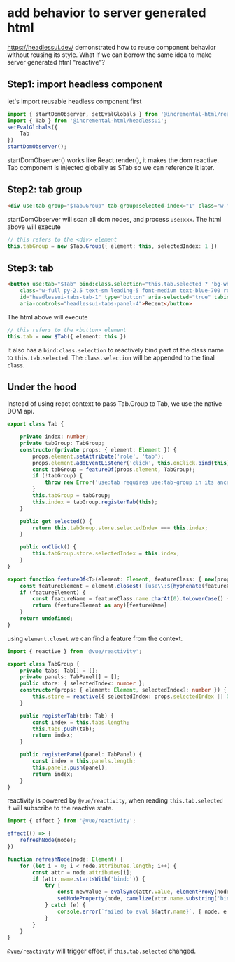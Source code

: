 # add behavior to server generated html

https://headlessui.dev/ demonstrated how to reuse component behavior without reusing its style.
What if we can borrow the same idea to make server generated html "reactive"?

## Step1: import headless component

let's import reusable headless component first

```ts
import { startDomObserver, setEvalGlobals } from '@incremental-html/reactivity';
import { Tab } from '@incremental-html/headlessui';
setEvalGlobals({
    Tab
})
startDomObserver();
```

startDomObserver() works like React render(), it makes the dom reactive.
Tab component is injected globally as $Tab so we can reference it later.

## Step2: tab group

```html
<div use:tab-group="$Tab.Group" tab-group:selected-index="1" class="w-full max-w-md px-2 py-16 sm:px-0">
```

startDomObserver will scan all dom nodes, and process `use:xxx`. The html above will execute

```ts
// this refers to the <div> element
this.tabGroup = new $Tab.Group({ element: this, selectedIndex: 1 })
```

## Step3: tab

```html
<button use:tab="$Tab" bind:class.selection="this.tab.selected ? 'bg-white shadow' : 'text-blue-100 hover:bg-white/[0.12] hover:text-white'"
    class="w-full py-2.5 text-sm leading-5 font-medium text-blue-700 rounded-lg focus:outline-none focus:ring-2 ring-offset-2 ring-offset-blue-400 ring-white ring-opacity-60"
    id="headlessui-tabs-tab-1" type="button" aria-selected="true" tabindex="0"
    aria-controls="headlessui-tabs-panel-4">Recent</button>
```

The html above will execute

```ts
// this refers to the <button> element
this.tab = new $Tab({ element: this })
```

It also has a `bind:class.selection` to reactively bind part of the class name to `this.tab.selected`. 
The `class.selection` will be appended to the final `class`.

## Under the hood

Instead of using react context to pass Tab.Group to Tab, we use the native DOM api.

```ts
export class Tab {

    private index: number;
    private tabGroup: TabGroup;
    constructor(private props: { element: Element }) {
        props.element.setAttribute('role', 'tab');
        props.element.addEventListener('click', this.onClick.bind(this));
        const tabGroup = featureOf(props.element, TabGroup);
        if (!tabGroup) {
            throw new Error('use:tab requires use:tab-group in its ancestor element');
        }
        this.tabGroup = tabGroup;
        this.index = tabGroup.registerTab(this);
    }

    public get selected() {
        return this.tabGroup.store.selectedIndex === this.index;
    }

    public onClick() {
        this.tabGroup.store.selectedIndex = this.index;
    }
}

export function featureOf<T>(element: Element, featureClass: { new(props: any): T }): T | undefined {
    const featureElement = element.closest(`[use\\:${hyphenate(featureClass.name)}]`);
    if (featureElement) {
        const featureName = featureClass.name.charAt(0).toLowerCase() + featureClass.name.slice(1);
        return (featureElement as any)[featureName]
    }
    return undefined;
}
```

using `element.closet` we can find a feature from the context.

```ts
import { reactive } from '@vue/reactivity';

export class TabGroup {
    private tabs: Tab[] = [];
    private panels: TabPanel[] = [];
    public store: { selectedIndex: number };
    constructor(props: { element: Element, selectedIndex?: number }) {
        this.store = reactive({ selectedIndex: props.selectedIndex || 0 });
    }

    public registerTab(tab: Tab) {
        const index = this.tabs.length;
        this.tabs.push(tab);
        return index;
    }

    public registerPanel(panel: TabPanel) {
        const index = this.panels.length;
        this.panels.push(panel);
        return index;
    }
}
```

reactivity is powered by `@vue/reactivity`, when reading `this.tab.selected` it will subscribe to the reactive state.

```ts
import { effect } from '@vue/reactivity';

effect(() => {
    refreshNode(node);
})

function refreshNode(node: Element) {
    for (let i = 0; i < node.attributes.length; i++) {
        const attr = node.attributes[i];
        if (attr.name.startsWith('bind:')) {
            try {
                const newValue = evalSync(attr.value, elementProxy(node));
                setNodeProperty(node, camelize(attr.name.substring('bind:'.length)), newValue);
            } catch (e) {
                console.error(`failed to eval ${attr.name}`, { node, e });
            }
        }
    }
}
```

`@vue/reactivity` will trigger effect, if `this.tab.selected` changed.